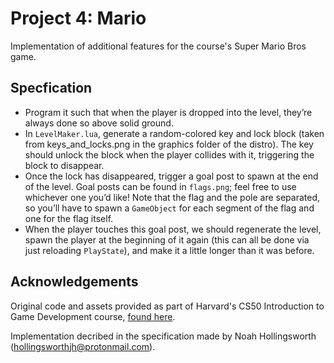 # Project 4: Mario
Implementation of additional features for the course's Super Mario Bros game. 

## Specfication

* Program it such that when the player is dropped into the level, they’re always done so above solid ground.
* In `LevelMaker.lua`, generate a random-colored key and lock block (taken from keys_and_locks.png in the graphics folder of the distro). The key should unlock the block when the player collides with it, triggering the block to disappear. 
* Once the lock has disappeared, trigger a goal post to spawn at the end of the level. Goal posts can be found in `flags.png`; feel free to use whichever one you’d like! Note that the flag and the pole are separated, so you’ll have to spawn a `GameObject` for each segment of the flag and one for the flag itself. 
* When the player touches this goal post, we should regenerate the level, spawn the player at the beginning of it again (this can all be done via just reloading `PlayState`), and make it a little longer than it was before. 


## Acknowledgements
Original code and assets provided as part of Harvard's CS50 Introduction to Game Development course, [found here](https://cs50.harvard.edu/games/2018/projects/4/mario/).

Implementation decribed in the specification made by Noah Hollingsworth (hollingsworthjh@protonmail.com).


